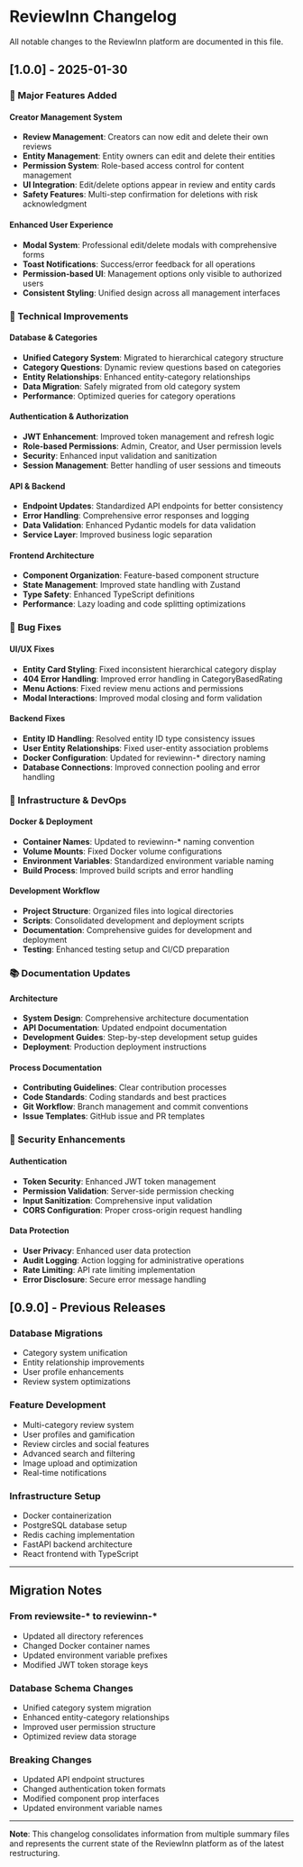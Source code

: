 # ReviewInn Changelog

All notable changes to the ReviewInn platform are documented in this file.

## [1.0.0] - 2025-01-30

### 🎉 Major Features Added

#### Creator Management System
- **Review Management**: Creators can now edit and delete their own reviews
- **Entity Management**: Entity owners can edit and delete their entities
- **Permission System**: Role-based access control for content management
- **UI Integration**: Edit/delete options appear in review and entity cards
- **Safety Features**: Multi-step confirmation for deletions with risk acknowledgment

#### Enhanced User Experience  
- **Modal System**: Professional edit/delete modals with comprehensive forms
- **Toast Notifications**: Success/error feedback for all operations
- **Permission-based UI**: Management options only visible to authorized users
- **Consistent Styling**: Unified design across all management interfaces

### 🔧 Technical Improvements

#### Database & Categories
- **Unified Category System**: Migrated to hierarchical category structure
- **Category Questions**: Dynamic review questions based on categories
- **Entity Relationships**: Enhanced entity-category relationships
- **Data Migration**: Safely migrated from old category system
- **Performance**: Optimized queries for category operations

#### Authentication & Authorization
- **JWT Enhancement**: Improved token management and refresh logic
- **Role-based Permissions**: Admin, Creator, and User permission levels
- **Security**: Enhanced input validation and sanitization
- **Session Management**: Better handling of user sessions and timeouts

#### API & Backend
- **Endpoint Updates**: Standardized API endpoints for better consistency
- **Error Handling**: Comprehensive error responses and logging
- **Data Validation**: Enhanced Pydantic models for data validation
- **Service Layer**: Improved business logic separation

#### Frontend Architecture
- **Component Organization**: Feature-based component structure
- **State Management**: Improved state handling with Zustand
- **Type Safety**: Enhanced TypeScript definitions
- **Performance**: Lazy loading and code splitting optimizations

### 🐛 Bug Fixes

#### UI/UX Fixes
- **Entity Card Styling**: Fixed inconsistent hierarchical category display
- **404 Error Handling**: Improved error handling in CategoryBasedRating
- **Menu Actions**: Fixed review menu actions and permissions
- **Modal Interactions**: Improved modal closing and form validation

#### Backend Fixes
- **Entity ID Handling**: Resolved entity ID type consistency issues
- **User Entity Relationships**: Fixed user-entity association problems
- **Docker Configuration**: Updated for reviewinn-* directory naming
- **Database Connections**: Improved connection pooling and error handling

### 🚀 Infrastructure & DevOps

#### Docker & Deployment
- **Container Names**: Updated to reviewinn-* naming convention
- **Volume Mounts**: Fixed Docker volume configurations
- **Environment Variables**: Standardized environment variable naming
- **Build Process**: Improved build scripts and error handling

#### Development Workflow
- **Project Structure**: Organized files into logical directories
- **Scripts**: Consolidated development and deployment scripts
- **Documentation**: Comprehensive guides for development and deployment
- **Testing**: Enhanced testing setup and CI/CD preparation

### 📚 Documentation Updates

#### Architecture
- **System Design**: Comprehensive architecture documentation
- **API Documentation**: Updated endpoint documentation
- **Development Guides**: Step-by-step development setup guides
- **Deployment**: Production deployment instructions

#### Process Documentation
- **Contributing Guidelines**: Clear contribution processes
- **Code Standards**: Coding standards and best practices
- **Git Workflow**: Branch management and commit conventions
- **Issue Templates**: GitHub issue and PR templates

### 🔐 Security Enhancements

#### Authentication
- **Token Security**: Enhanced JWT token management
- **Permission Validation**: Server-side permission checking
- **Input Sanitization**: Comprehensive input validation
- **CORS Configuration**: Proper cross-origin request handling

#### Data Protection
- **User Privacy**: Enhanced user data protection
- **Audit Logging**: Action logging for administrative operations
- **Rate Limiting**: API rate limiting implementation
- **Error Disclosure**: Secure error message handling

## [0.9.0] - Previous Releases

### Database Migrations
- Category system unification
- Entity relationship improvements
- User profile enhancements
- Review system optimizations

### Feature Development  
- Multi-category review system
- User profiles and gamification
- Review circles and social features
- Advanced search and filtering
- Image upload and optimization
- Real-time notifications

### Infrastructure Setup
- Docker containerization
- PostgreSQL database setup
- Redis caching implementation
- FastAPI backend architecture
- React frontend with TypeScript

---

## Migration Notes

### From reviewsite-* to reviewinn-*
- Updated all directory references
- Changed Docker container names
- Updated environment variable prefixes
- Modified JWT token storage keys

### Database Schema Changes
- Unified category system migration
- Enhanced entity-category relationships
- Improved user permission structure
- Optimized review data storage

### Breaking Changes
- Updated API endpoint structures
- Changed authentication token formats
- Modified component prop interfaces
- Updated environment variable names

---

**Note**: This changelog consolidates information from multiple summary files and represents the current state of the ReviewInn platform as of the latest restructuring.